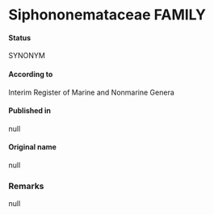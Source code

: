 # Siphononemataceae FAMILY

#### Status
SYNONYM

#### According to
Interim Register of Marine and Nonmarine Genera

#### Published in
null

#### Original name
null

### Remarks
null